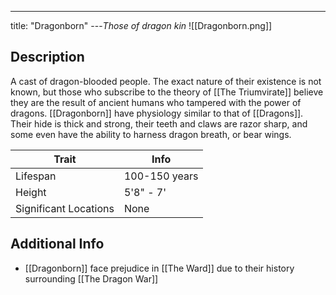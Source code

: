 ---
title: "Dragonborn"
---*Those of dragon kin*
![[Dragonborn.png]]


## Description
A cast of dragon-blooded people. The exact nature of their existence is not known, but those who subscribe to the theory of [[The Triumvirate]] believe they are the result of ancient humans who tampered with the power of dragons. [[Dragonborn]] have physiology similar to that of [[Dragons]]. Their hide is thick and strong, their teeth and claws are razor sharp, and some even have the ability to harness dragon breath, or bear wings.

| Trait | Info |
| --- | --- |
| Lifespan | 100-150 years |
| Height | 5'8" - 7' |
| Significant Locations | None |

## Additional Info
- [[Dragonborn]] face prejudice in [[The Ward]] due to their history surrounding [[The Dragon War]]